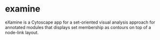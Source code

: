 examine
=======

eXamine is a Cytoscape app for a set-oriented visual analysis approach for annotated modules that displays set membership as contours on top of a node-link layout.
